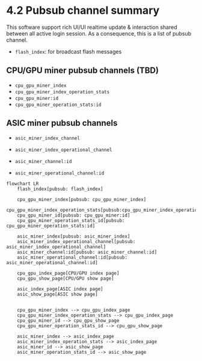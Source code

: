 # 4.2 Pubsub channel summary
This software support rich UI/UI realtime update & interaction shared between all active login session. As a consequence, this is a list of pubsub channel.


- `flash_index`: for broadcast flash messages

## CPU/GPU miner pubsub channels (TBD)

- `cpu_gpu_miner_index`
- `cpu_gpu_miner_index_operation_stats`
- `cpu_gpu_miner:id`
- `cpu_gpu_miner_operation_stats:id`


## ASIC miner pubsub channels

- `asic_miner_index_channel`
- `asic_miner_index_operational_channel`

- `asic_miner_channel:id`
- `asic_miner_operational_channel:id`

```mermaid
flowchart LR
    flash_index[pubsub: flash_index]

    cpu_gpu_miner_index[pubsub: cpu_gpu_miner_index]
    cpu_gpu_miner_index_operation_stats[pubsub:cpu_gpu_miner_index_operation_stats]
    cpu_gpu_miner_id[pubsub: cpu_gpu_miner:id]
    cpu_gpu_miner_operation_stats_id[pubsub: cpu_gpu_miner_operation_stats:id]

    asic_miner_index[pubsub: asic_miner_index]
    asic_miner_index_operational_channel[pubsub: asic_miner_index_operational_channel]
    asic_miner_channel:id[pubsub: asic_miner_channel:id]
    asic_miner_operational_channel:id[pubsub: asic_miner_operational_channel:id]

    cpu_gpu_index_page[CPU/GPU index page]
    cpu_gpu_show_page[CPU/GPU show page]

    asic_index_page[ASIC index page]
    asic_show_page[ASIC show page]


    cpu_gpu_miner_index --> cpu_gpu_index_page
    cpu_gpu_miner_index_operation_stats --> cpu_gpu_index_page
    cpu_gpu_miner_id --> cpu_gpu_show_page
    cpu_gpu_miner_operation_stats_id --> cpu_gpu_show_page

    asic_miner_index --> asic_index_page
    asic_miner_index_operation_stats --> asic_index_page
    asic_miner_id --> asic_show_page
    asic_miner_operation_stats_id --> asic_show_page
```
